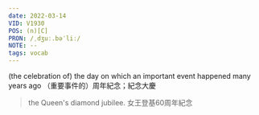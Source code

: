 ```yaml
---
date: 2022-03-14
VID: V1930
POS: (n)[C]
PRON: /ˌdʒuː.bəˈliː/ 
NOTE: --
tags: vocab
---
```



(the celebration of) the day on which an important event happened many years ago  （重要事件的）周年紀念；紀念大慶  

>the Queen's diamond jubilee. 女王登基60周年紀念